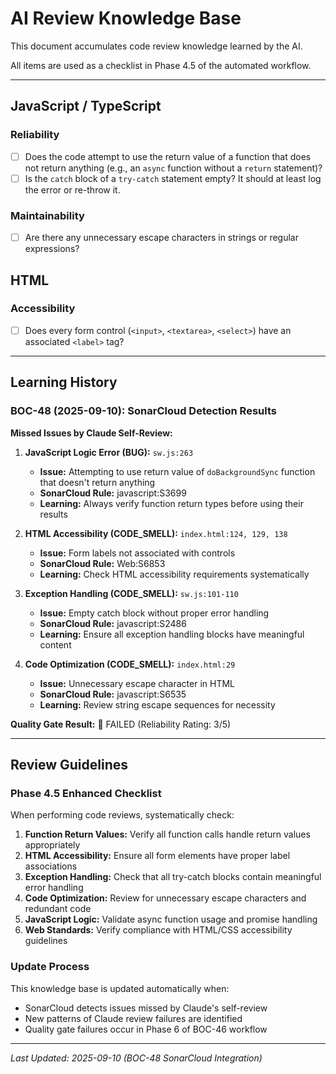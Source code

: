 # AI Review Knowledge Base

This document accumulates code review knowledge learned by the AI.

All items are used as a checklist in Phase 4.5 of the automated workflow.

---

## JavaScript / TypeScript

### Reliability

- [ ] Does the code attempt to use the return value of a function that does not return anything (e.g., an `async` function without a `return` statement)?
- [ ] Is the `catch` block of a `try-catch` statement empty? It should at least log the error or re-throw it.

### Maintainability

- [ ] Are there any unnecessary escape characters in strings or regular expressions?

## HTML

### Accessibility

- [ ] Does every form control (`<input>`, `<textarea>`, `<select>`) have an associated `<label>` tag?

---

## Learning History

### BOC-48 (2025-09-10): SonarCloud Detection Results

**Missed Issues by Claude Self-Review:**

1. **JavaScript Logic Error (BUG):** `sw.js:263`
   - **Issue:** Attempting to use return value of `doBackgroundSync` function that doesn't return anything
   - **SonarCloud Rule:** javascript:S3699
   - **Learning:** Always verify function return types before using their results

2. **HTML Accessibility (CODE_SMELL):** `index.html:124, 129, 138`
   - **Issue:** Form labels not associated with controls
   - **SonarCloud Rule:** Web:S6853
   - **Learning:** Check HTML accessibility requirements systematically

3. **Exception Handling (CODE_SMELL):** `sw.js:101-110`
   - **Issue:** Empty catch block without proper error handling
   - **SonarCloud Rule:** javascript:S2486
   - **Learning:** Ensure all exception handling blocks have meaningful content

4. **Code Optimization (CODE_SMELL):** `index.html:29`
   - **Issue:** Unnecessary escape character in HTML
   - **SonarCloud Rule:** javascript:S6535
   - **Learning:** Review string escape sequences for necessity

**Quality Gate Result:** 🔴 FAILED (Reliability Rating: 3/5)

---

## Review Guidelines

### Phase 4.5 Enhanced Checklist

When performing code reviews, systematically check:

1. **Function Return Values:** Verify all function calls handle return values appropriately
2. **HTML Accessibility:** Ensure all form elements have proper label associations
3. **Exception Handling:** Check that all try-catch blocks contain meaningful error handling
4. **Code Optimization:** Review for unnecessary escape characters and redundant code
5. **JavaScript Logic:** Validate async function usage and promise handling
6. **Web Standards:** Verify compliance with HTML/CSS accessibility guidelines

### Update Process

This knowledge base is updated automatically when:
- SonarCloud detects issues missed by Claude's self-review
- New patterns of Claude review failures are identified
- Quality gate failures occur in Phase 6 of BOC-46 workflow

---

*Last Updated: 2025-09-10 (BOC-48 SonarCloud Integration)*